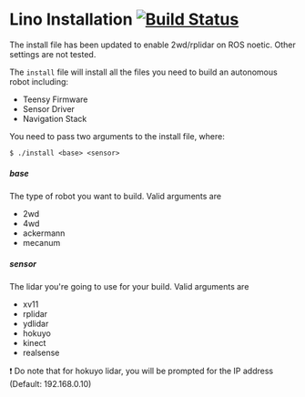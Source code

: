 # Lino Installation   [![Build Status](https://travis-ci.org/linorobot/lino_install.svg?branch=master)](https://travis-ci.org/linorobot/lino_install)

The install file has been updated to enable 2wd/rplidar on ROS noetic. Other settings are not tested.

The `install` file will install all the files you need to build an autonomous robot including:
- Teensy Firmware
- Sensor Driver
- Navigation Stack

You need to pass two arguments to the install file, where:
```
$ ./install <base> <sensor>
```

##### base 
The type of robot you want to build. Valid arguments are 
- 2wd
- 4wd
- ackermann
- mecanum

##### sensor 
The lidar you're going to use for your build. Valid arguments are 
- xv11
- rplidar
- ydlidar
- hokuyo
- kinect
- realsense

:exclamation: Do note that for hokuyo lidar, you will be prompted for the IP address (Default: 192.168.0.10)
